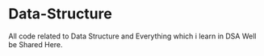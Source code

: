 # Data-Structure
All code related to Data Structure and Everything which i learn in DSA Well be Shared Here.
